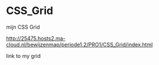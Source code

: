 # CSS_Grid
mijn CSS Grid

http://25475.hosts2.ma-cloud.nl/bewijzenmap/periode1.2/PRO1/CSS_Grid/index.html

link to my grid

